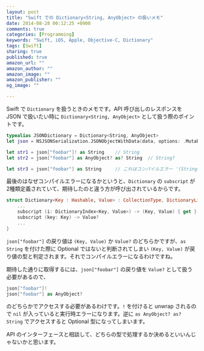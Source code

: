 ```yaml
---
layout: post
title: "Swift での Dictionary<String, AnyObject> の扱いメモ"
date: 2014-08-28 00:12:25 +0900
comments: true
categories: [Programming]
keywords: "Swift, iOS, Apple, Objective-C, Dictionary"
tags: [Swift]
sharing: true
published: true
amazon_url: ""
amazon_author: ""
amazon_image: ""
amazon_publisher: ""
og_image: ""

---
```


Swift で `Dictionary` を扱うときのメモです。API 呼び出しのレスポンスを JSON で扱いたい時に `Dictionary<String, AnyObject>` として扱う際のポイントです。

```swift
typealias JSONDictionary = Dictionary<String, AnyObject>
let json = NSJSONSerialization.JSONObjectWithData(data, options: .MutableContainers, error: nil) as JSONDictionary

let str1 = json["foobar"]! as String    // String
let str2 = json["foobar"] as AnyObject? as? String  // String?

let str3 = json["foobar"] as String     // これはコンパイルエラー '(String, AnyObject)' is not convertible to 'String'
```

最後のはなぜコンパイルエラーになるかというと、`Dictionary` の `subscript` が2種類定義されていて、期待したのと違う方が呼び出されているからです。

```swift
struct Dictionary<Key : Hashable, Value> : CollectionType, DictionaryLiteralConvertible {
    ...
    subscript (i: DictionaryIndex<Key, Value>) -> (Key, Value) { get }
    subscript (key: Key) -> Value?
    ...
}
```

`json["foobar"]` の戻り値は `(Key, Value)` か `Value?` のどちらかですが、`as String` を付けた際に Optional ではないと判断されてしまい `(Key, Value)` が戻り値の型と判定されます。それでコンパイルエラーになるわけですね。

期待した通りに取得するには、`json["foobar"]` の戻り値を `Value?` として扱う必要があるので、

```swift
json["foobar"]!
json["foobar"] as AnyObject?
```
のどちらかでアクセスする必要があるわけです。`!` を付けると unwrap されるので `nil` が入っていると実行時エラーになります。逆に `as AnyObject? as? String` でアクセスすると Optional 型になってしまいます。

API のインターフェースと相談して、どちらの型で処理するか決めるといいんじゃないかと思います。
